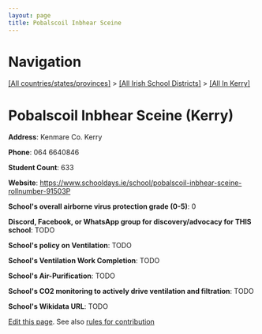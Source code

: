 ```yaml
---
layout: page
title: Pobalscoil Inbhear Sceine
---
```

# Navigation

[[All countries/states/provinces]](../../..) > [[All Irish School Districts]](../..) > [[All In Kerry]](..)

# Pobalscoil Inbhear Sceine (Kerry)

**Address**: Kenmare Co. Kerry

**Phone**: 064 6640846

**Student Count**: 633

**Website**: <https://www.schooldays.ie/school/pobalscoil-inbhear-sceine-rollnumber-91503P>

**School's overall airborne virus protection grade (0-5)**: 0

**Discord, Facebook, or WhatsApp group for discovery/advocacy for THIS school**: TODO

**School's policy on Ventilation**: TODO

**School's Ventilation Work Completion**: TODO

**School's Air-Purification**: TODO

**School's CO2 monitoring to actively drive ventilation and filtration**: TODO

**School's Wikidata URL**: TODO


[Edit this page](https://github.com/ventilate-schools/Ireland/edit/main/./Kerry/Pobalscoil_Inbhear_Sceine.md). See also [rules for contribution](../../../contribution-rules/)